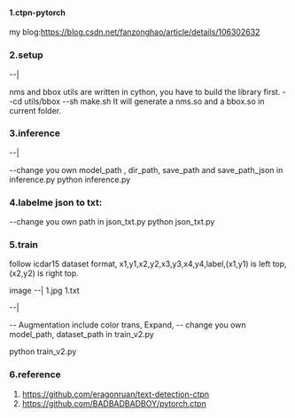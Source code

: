 #### 1.ctpn-pytorch

my blog:https://blog.csdn.net/fanzonghao/article/details/106302632

### 2.setup

--|

nms and bbox utils are written in cython, you have to build the library first.
--cd utils/bbox
--sh make.sh
It will generate a nms.so and a bbox.so in current folder.

### 3.inference

--|

--change you own model_path , dir_path, save_path and save_path_json in inference.py
python inference.py

### 4.labelme json to txt:

--change you own path in json_txt.py
python json_txt.py

### 5.train

follow icdar15 dataset format, x1,y1,x2,y2,x3,y3,x4,y4,label,(x1,y1) is left top,(x2,y2) is right top.

image
--|
    1.jpg
    1.txt   

--|

-- Augmentation include color trans, Expand, 
-- change you own model_path, dataset_path in train_v2.py

python train_v2.py

### 6.reference

  1. https://github.com/eragonruan/text-detection-ctpn
  2. https://github.com/BADBADBADBOY/pytorch.ctpn


